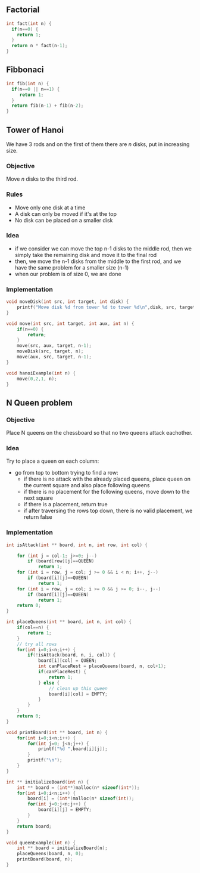 
## Factorial

```c
int fact(int n) {
  if(n==0) {
    return 1;
  }
  return n * fact(n-1);
}
```

## Fibbonaci 

```c
int fib(int n) {
  if(n==0 || n==1) {
     return 1;
  }
  return fib(n-1) + fib(n-2);
}
```

## Tower of Hanoi

We have 3 rods and on the first of them there are _n_ disks, put in increasing size.

### Objective

Move _n_ disks to the third rod.

### Rules

* Move only one disk at a time
* A disk can only be moved if it's at the top
* No disk can be placed on a smaller disk

### Idea

* if we consider we can move the top n-1 disks to the middle rod, then we simply take the remaining disk and move it to the final rod
* then, we move the n-1 disks from the middle to the first rod, and we have the same problem for a smaller size (n-1)
* when our problem is of size 0, we are done

### Implementation

```c
void moveDisk(int src, int target, int disk) {
    printf("Move disk %d from tower %d to tower %d\n",disk, src, target);
}

void move(int src, int target, int aux, int n) {
    if(n==0) {
        return;
    }
    move(src, aux, target, n-1);
    moveDisk(src, target, n);
    move(aux, src, target, n-1);
}

void hanoiExample(int n) {
    move(0,2,1, n);
}
```

## N Queen problem

### Objective 

Place N queens on the chessboard so that no two queens attack eachother.

### Idea

Try to place a queen on each column:
* go from top to bottom trying to find a row:
  * if there is no attack with the already placed queens, place queen on the current square and also place following queens
  * if there is no placement for the following queens, move down to the next square 
  * if there is a placement, return true
  * if after traversing the rows top down, there is no valid placement, we return false

### Implementation

```c
int isAttack(int ** board, int n, int row, int col) {

    for (int j = col-1; j>=0; j--)
        if (board[row][j]==QUEEN)
            return 1;
    for (int i = row, j = col; j >= 0 && i < n; i++, j--)
        if (board[i][j]==QUEEN)
            return 1;
    for (int i = row, j = col; i >= 0 && j >= 0; i--, j--)
        if (board[i][j]==QUEEN)
            return 1;
    return 0;
}

int placeQueens(int ** board, int n, int col) {
    if(col==n) {
        return 1;
    }
    // try all rows
    for(int i=0;i<n;i++) {
        if(!isAttack(board, n, i, col)) {
            board[i][col] = QUEEN;
            int canPlaceRest = placeQueens(board, n, col+1);
            if(canPlaceRest) {
                return 1;
            } else {
                // clean up this queen
                board[i][col] = EMPTY;
            }
        }
    }
    return 0;
}

void printBoard(int ** board, int n) {
    for(int i=0;i<n;i++) {
        for(int j=0; j<n;j++) {
            printf("%d ",board[i][j]);
        }
        printf("\n");
    }
}

int ** initializeBoard(int n) {
    int ** board = (int**)malloc(n* sizeof(int*));
    for(int i=0;i<n;i++) {
        board[i] = (int*)malloc(n* sizeof(int));
        for(int j=0;j<n;j++) {
            board[i][j] = EMPTY;
        }
    }
    return board;
}

void queenExample(int n) {
    int ** board = initializeBoard(n);
    placeQueens(board, n, 0);
    printBoard(board, n);
}
```
